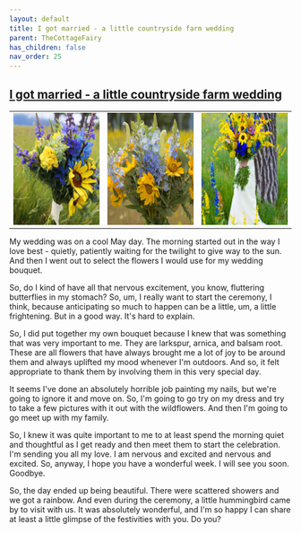 ```yaml
---
layout: default
title: I got married - a little countryside farm wedding
parent: TheCottageFairy
has_children: false
nav_order: 25
---
```


## [I got married - a little countryside farm wedding](https://www.youtube.com/watch?v=PS0gXPNBZy8)

<div>
<table align="center">
	<tr>
		<td align="center">
			<img src="../../assets/cottage_fairy_ai_generated_photos/I_got_married_-_a_little_countryside_farm_wedding-[PS0gXPNBZy8]/generated_00.png" height="200" width="200"/>
		</td>
		<td align="center">
			<img src="../../assets/cottage_fairy_ai_generated_photos/I_got_married_-_a_little_countryside_farm_wedding-[PS0gXPNBZy8]/generated_01.png" height="200" width="200"/>
		</td>
		<td align="center">
			<img src="../../assets/cottage_fairy_ai_generated_photos/I_got_married_-_a_little_countryside_farm_wedding-[PS0gXPNBZy8]/generated_02.png" height="200" width="200"/>
		</td>
	</tr>
</table>
</div>

My wedding was on a cool May day. The morning started out in the way I love best - quietly, patiently waiting for the twilight to give way to the sun. And then I went out to select the flowers I would use for my wedding bouquet.

So, do I kind of have all that nervous excitement, you know, fluttering butterflies in my stomach? So, um, I really want to start the ceremony, I think, because anticipating so much to happen can be a little, um, a little frightening. But in a good way. It's hard to explain.

So, I did put together my own bouquet because I knew that was something that was very important to me. They are larkspur, arnica, and balsam root. These are all flowers that have always brought me a lot of joy to be around them and always uplifted my mood whenever I'm outdoors. And so, it felt appropriate to thank them by involving them in this very special day.

It seems I've done an absolutely horrible job painting my nails, but we're going to ignore it and move on. So, I'm going to go try on my dress and try to take a few pictures with it out with the wildflowers. And then I'm going to go meet up with my family.

So, I knew it was quite important to me to at least spend the morning quiet and thoughtful as I get ready and then meet them to start the celebration. I'm sending you all my love. I am nervous and excited and nervous and excited. So, anyway, I hope you have a wonderful week. I will see you soon. Goodbye.

So, the day ended up being beautiful. There were scattered showers and we got a rainbow. And even during the ceremony, a little hummingbird came by to visit with us. It was absolutely wonderful, and I'm so happy I can share at least a little glimpse of the festivities with you. Do you?